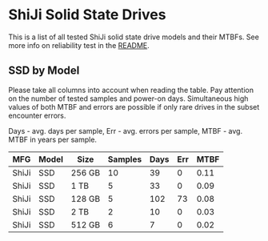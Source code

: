 ShiJi Solid State Drives
========================

This is a list of all tested ShiJi solid state drive models and their MTBFs. See
more info on reliability test in the [README](https://github.com/linuxhw/SMART).

SSD by Model
------------

Please take all columns into account when reading the table. Pay attention on the
number of tested samples and power-on days. Simultaneous high values of both MTBF
and errors are possible if only rare drives in the subset encounter errors.

Days - avg. days per sample,
Err  - avg. errors per sample,
MTBF - avg. MTBF in years per sample.

| MFG       | Model              | Size   | Samples | Days  | Err   | MTBF |
|-----------|--------------------|--------|---------|-------|-------|------|
| ShiJi     | SSD                | 256 GB | 10      | 39    | 0     | 0.11   |
| ShiJi     | SSD                | 1 TB   | 5       | 33    | 0     | 0.09   |
| ShiJi     | SSD                | 128 GB | 5       | 102   | 73    | 0.08   |
| ShiJi     | SSD                | 2 TB   | 2       | 10    | 0     | 0.03   |
| ShiJi     | SSD                | 512 GB | 6       | 7     | 0     | 0.02   |
